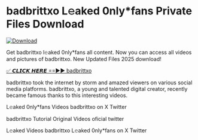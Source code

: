 # badbrittxo L𝚎aked 0nly*fans Private Files Download

[![Download](https://i.imgur.com/PoXn3jX.png)](https://mediafirer.com/badbrittxo)

Get badbrittxo l𝚎aked 0nly*fans all content. Now you can access all videos and pictures of badbrittxo. New Updated Files 2025 download!

[✅ 𝘾𝙇𝙄𝘾𝙆 𝙃𝙀𝙍𝙀 ==►► badbrittxo](https://mediafirer.com/badbrittxo)

badbrittxo took the internet by storm and amazed viewers on various social media platforms. badbrittxo, a young and talented digital creator, recently became famous thanks to this interesting videos.

L𝚎aked 0nly*fans Videos badbrittxo on X Twitter

badbrittxo Tutorial Original Videos oficial twitter

L𝚎aked Videos badbrittxo L𝚎aked 0nly*fans on X Twitter